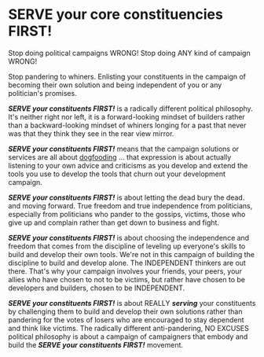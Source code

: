 # SERVE your core constituencies FIRST! 

Stop doing political campaigns WRONG! Stop doing ANY kind of campaign WRONG!

Stop pandering to whiners. Enlisting your constituents in the campaign of becoming their own solution and being independent of you or any politician's promises.

***SERVE your constituents FIRST!*** is a radically different political philosophy. It's neither right nor left, it is a forward-looking mindset of builders rather than a backward-looking mindset of whiners longing for a past that never was that they think they see in the rear view mirror. 

***SERVE your constituents FIRST!*** means that the campaign solutions or services are all about [dogfooding](https://en.wikipedia.org/wiki/Eating_your_own_dog_food) ... that expression is about actually listening to your own advice and criticisms as you develop and extend the tools you use to develop the tools that churn out your development campaign. 

***SERVE your constituents FIRST!*** is about letting the dead bury the dead. and moving forward. True freedom and true independence from politicians, especially from politicians who pander to the gossips, victims, those who give up and complain rather than get down to business and fight.

***SERVE your constituents FIRST!*** is about choosing the independence and freedom that comes from the discipline of leveling up everyone's skills to build and develop their own tools. We're not in this campaign of building the discipline to build and develop alone. The INDEPENDENT thinkers are out there. That's why your campaign involves your friends, your peers, your allies who have chosen to not to be victims, but rather have chosen to be developers and builders, chosen to be INDEPENDENT.

***SERVE your constituents FIRST!*** is about REALLY ***serving*** your constituents by challenging them to build and develop their own solutions rather than pandering for the votes of losers who are encouraged to stay dependent and think like victims. The radically different anti-pandering, NO EXCUSES political philosophy is about a campaign of campaigners that embody and build the ***SERVE your constituents FIRST!*** movement. 
